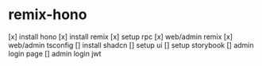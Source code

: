# remix-hono

[x] install hono
[x] install remix
[x] setup rpc
[x] web/admin remix
[x] web/admin tsconfig
[] install shadcn
[] setup ui
[] setup storybook
[] admin login page
[] admin login jwt
